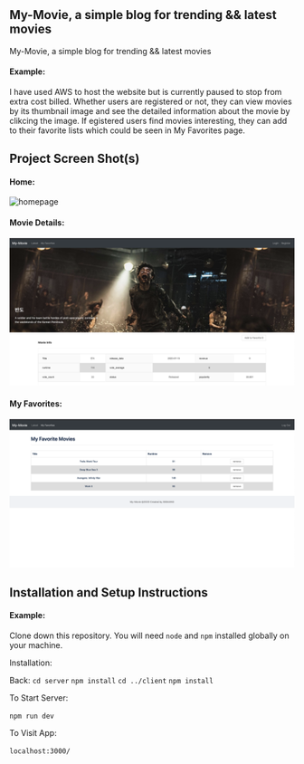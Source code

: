 # 
## My-Movie, a simple blog for trending && latest movies

My-Movie, a simple blog for trending && latest movies


#### Example:

I have used AWS to host the website but is currently paused to stop from extra cost billed. 
Whether users are registered or not, they can view movies by its thumbnail image and see the detailed information about the movie by clikcing the image. If egistered users find movies interesting, they can add to their favorite lists which could be seen in My Favorites page.
## Project Screen Shot(s)

#### Home:   
![homepage](https://github.com/thanato0912/my-movie/blob/master/images/landing.png?raw=true)

#### Movie Details:   
![detail](https://github.com/thanato0912/my-movie/blob/master/images/detail.png?raw=true)

#### My Favorites:   
![favorite](https://github.com/thanato0912/my-movie/blob/master/images/favorite.png?raw=true)

## Installation and Setup Instructions

#### Example:  

Clone down this repository. You will need `node` and `npm` installed globally on your machine.  

Installation:

Back: 
`cd server`
`npm install`
`cd ../client`
`npm install`

To Start Server:

`npm run dev`  

To Visit App:

`localhost:3000/`  

